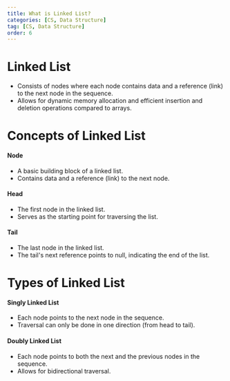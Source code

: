 ```yaml
---
title: What is Linked List?
categories: [CS, Data Structure]
tag: [CS, Data Structure]
order: 6
---
```


# Linked List
- Consists of nodes where each node contains data and a reference (link) to the next node in the sequence.
- Allows for dynamic memory allocation and efficient insertion and deletion operations compared to arrays.

# Concepts of Linked List

#### Node
- A basic building block of a linked list.
- Contains data and a reference (link) to the next node.

#### Head
- The first node in the linked list.
- Serves as the starting point for traversing the list.

#### Tail
- The last node in the linked list.
- The tail's next reference points to null, indicating the end of the list.
 
# Types of Linked List

#### Singly Linked List
- Each node points to the next node in the sequence.
- Traversal can only be done in one direction (from head to tail).

#### Doubly Linked List
- Each node points to both the next and the previous nodes in the sequence.
- Allows for bidirectional traversal.
